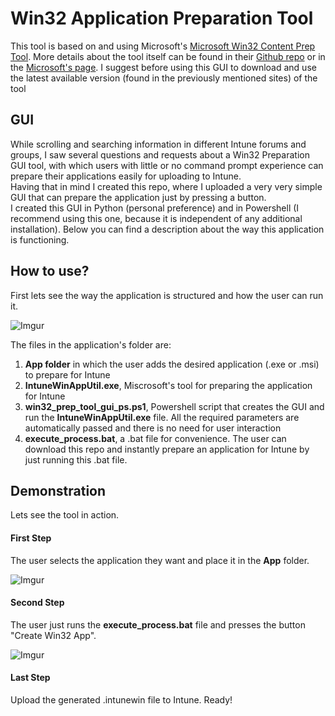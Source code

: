 # Win32 Application Preparation Tool 

This tool is based on and using Microsoft's [Microsoft Win32 Content Prep Tool](https://github.com/microsoft/Microsoft-Win32-Content-Prep-Tool). More details about the tool itself can be found in their [Github repo](https://github.com/microsoft/Microsoft-Win32-Content-Prep-Tool) or in the [Microsoft's page](https://docs.microsoft.com/en-us/mem/intune/apps/apps-win32-prepare). I suggest before using this GUI to download and use the latest available version (found in the previously mentioned sites) of the tool

## GUI
While scrolling and searching information in different Intune forums and groups, I saw several questions and requests about a Win32 Preparation GUI tool, with which users with little or no command prompt experience can prepare their applications easily for uploading to Intune.  
Having that in mind I created this repo, where I uploaded a very very simple GUI that can prepare the application just by pressing a button.  
I created this GUI in Python (personal preference) and in Powershell (I recommend using this one, because it is independent of any additional installation). Below you can find a description about the way this application is functioning. 

## How to use?
First lets see the way the application is structured and how the user can run it.

![Imgur](https://i.imgur.com/2lKYrxGl.png)

The files in the application's folder are:
1. **App folder** in which the user adds the desired application (.exe or .msi) to prepare for Intune
2. **IntuneWinAppUtil.exe**, Miscrosoft's tool for preparing the application for Intune
3. **win32_prep_tool_gui_ps.ps1**, Powershell script that creates the GUI and run the **IntuneWinAppUtil.exe** file. All the required parameters are automatically passed and there is no need for user interaction
4. **execute_process.bat**, a .bat file for convenience. The user can download this repo and instantly prepare an application for Intune by just running this .bat file.

## Demonstration
Lets see the tool in action.  
#### First Step 
The user selects the application they want and place it in the **App** folder.

![Imgur](https://i.imgur.com/fag7FGPl.png)  

#### Second Step
The user just runs the **execute_process.bat** file and presses the button "Create Win32 App".

![Imgur](https://i.imgur.com/tc7lM2ml.png)  

#### Last Step
Upload the generated .intunewin file to Intune.
Ready!
